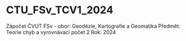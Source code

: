 # CTU_FSv_TCV1_2024
Zápočet ČVUT FSv - obor: Geodézie, Kartografie a Geomatika Předmět: Teorie chyb a vyrovnávací počet 2 Rok: 2024
